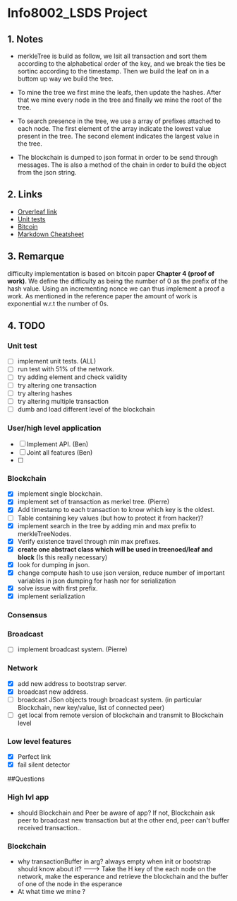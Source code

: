 # Info8002_LSDS Project

## 1. Notes

- merkleTree is build as follow, we lsit all transaction and sort them according to
the alphabetical order of the key, and we break the ties be sortinc according to the
timestamp. Then we build the leaf on in a buttom up way we build the tree.

- To mine the tree we first mine the leafs, then update the hashes.
After that we mine every node in the tree and finally we mine the root of the tree.

- To search presence in the tree, we use a array of prefixes attached to each node.
The first element of the array indicate the lowest value present in the tree.
The second element indicates the largest value in the tree.

- The blockchain is dumped to json format in order to be send through messages.
The is also a method of the chain in order to build the object from the json string.

## 2. Links

- [Orverleaf link](https://www.overleaf.com/5154783312jffsnfwyqfqp)
- [Unit tests](https://docs.python.org/3.5/library/unittest.html)
- [Bitcoin](https://bitcoin.org/bitcoin.pdf)
- [Markdown Cheatsheet](https://github.com/adam-p/markdown-here/wiki/Markdown-Cheatsheet)

## 3. Remarque

difficulty implementation is based on bitcoin paper __Chapter 4 (proof of work)__.
We define the difficulty as being the number of 0 as the prefix of the hash value.
Using an incrementing nonce we can thus implement a proof a work. As mentioned in
the reference paper the amount of work is exponential w.r.t the number of 0s.

## 4. TODO
### Unit test

- [ ] implement unit tests. (ALL)
- [ ] run test with 51% of the network.
- [ ] try adding element and check validity
- [ ] try altering one transaction
- [ ] try altering hashes
- [ ] try altering multiple transaction
- [ ] dumb and load different level of the blockchain

### User/high level application

- [ ] Implement API. (Ben)
- [ ] Joint all features (Ben)
- [ ]

### Blockchain

- [x] implement single blockchain.
- [x] implement set of transaction as merkel tree. (Pierre)
- [x] Add timestamp to each transaction to know which key is the oldest.
- [ ] Table containing key values (but how to protect it from hacker)?
- [x] implement search in the tree by adding min and max prefix to merkleTreeNodes.
- [x] Verify existence travel through min max prefixes.
- [x] __create one abstract class which will be used in treenoed/leaf and block__ (Is this really necessary)
- [x] look for dumping in json.
- [x] change compute hash to use json version, reduce number of important variables in json dumping for hash nor for serialization
- [x] solve issue with first prefix.
- [x] implement serialization

### Consensus

### Broadcast

- [ ] implement broadcast system. (Pierre)

### Network

- [x] add new address to bootstrap server.
- [x] broadcast new address.
- [ ] broadcast JSon objects trough broadcast system. (in particular Blockchain, new key/value, list of connected peer)
- [ ] get local from remote version of blockchain and transmit to Blockchain level

### Low level features

- [x] Perfect link
- [x] fail silent detector

##Questions
### High lvl app
- should Blockchain and Peer be aware of app? If not, Blockchain ask peer to broadcast new transaction but at the other end, peer can't buffer received transaction..

### Blockchain
- why transactionBuffer in arg? always empty when init or bootstrap should know about it?
---> Take the H key of the each node on the network, make the esperance and retrieve the blockchain and the buffer of one of the node in the esperance 
- At what time we mine ?
